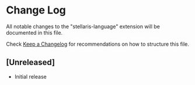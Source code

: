 # Change Log

All notable changes to the "stellaris-language" extension will be documented in this file.

Check [Keep a Changelog](http://keepachangelog.com/) for recommendations on how to structure this file.

## [Unreleased]

- Initial release